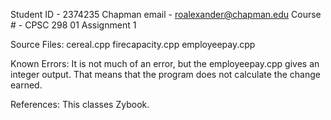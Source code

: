 Student ID - 2374235
Chapman email - roalexander@chapman.edu
Course # - CPSC 298 01
Assignment 1

Source Files:
cereal.cpp
firecapacity.cpp
employeepay.cpp

Known Errors:
It is not much of an error, but the employeepay.cpp gives an integer output.
That means that the program does not calculate the change earned.

References:
This classes Zybook.
